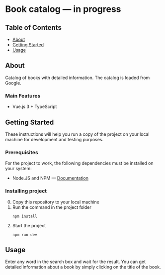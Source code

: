 # Book catalog — in progress

## Table of Contents
+ [About](#about)
+ [Getting Started](#getting_started)
+ [Usage](#usage) 

## About <a name = "about"></a>
Catalog of books with detailed information. The catalog is loaded from Google.

### Main Features
+ Vue.js 3 + TypeScript 

## Getting Started <a name = "getting_started"></a>
These instructions will help you run a copy of the project on your local machine for development and testing purposes.

### Prerequisites
For the project to work, the following dependencies must be installed on your system:
+ Node.JS and NPM — <a href="https://docs.npmjs.com/downloading-and-installing-node-js-and-npm" target="_blank">Documentation</a>

### Installing project
0. Copy this repository to your local machine
1. Run the command in the project folder
   ```
   npm install
   ```
2. Start the project
   ```
   npm run dev 
   ```

## Usage <a name = "usage"></a>
Enter any word in the search box and wait for the result. You can get detailed information about a book by simply clicking on the title of the book.



